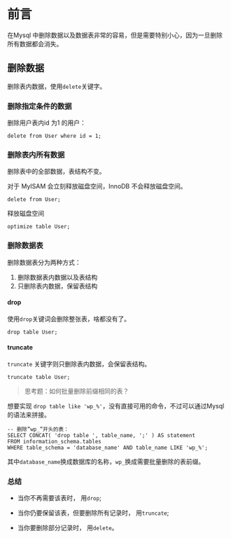 # 前言
在Mysql 中删除数据以及数据表非常的容易，但是需要特别小心，因为一旦删除所有数据都会消失。

## 删除数据
删除表内数据，使用`delete`关键字。

### 删除指定条件的数据
删除用户表内id 为1 的用户：
```
delete from User where id = 1;
```

### 删除表内所有数据
删除表中的全部数据，表结构不变。

对于 MyISAM 会立刻释放磁盘空间，InnoDB 不会释放磁盘空间。
```
delete from User;
```

释放磁盘空间
```
optimize table User; 
```

### 删除数据表
删除数据表分为两种方式：
1. 删除数据表内数据以及表结构
2. 只删除表内数据，保留表结构

#### drop
使用`drop`关键词会删除整张表，啥都没有了。
```
drop table User;
```

#### truncate
`truncate` 关键字则只删除表内数据，会保留表结构。

```
truncate table User;
```

> 思考题：如何批量删除前缀相同的表？

想要实现 `drop table like 'wp_%'`，没有直接可用的命令，不过可以通过Mysql 的语法来拼接。

```
-- 删除”wp_”开头的表：
SELECT CONCAT( 'drop table ', table_name, ';' ) AS statement
FROM information_schema.tables
WHERE table_schema = 'database_name' AND table_name LIKE 'wp_%';
```
其中`database_name`换成数据库的名称，`wp_`换成需要批量删除的表前缀。

### 总结
- 当你不再需要该表时， 用`drop`;

- 当你仍要保留该表，但要删除所有记录时， 用`truncate`;

- 当你要删除部分记录时， 用`delete`。
